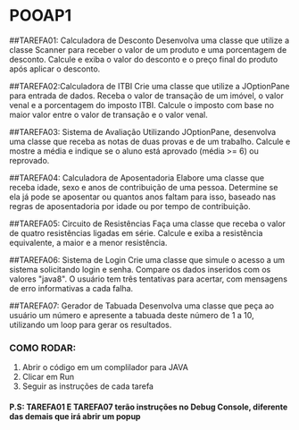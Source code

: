 # POOAP1

##TAREFA01: Calculadora de Desconto
Desenvolva uma classe que utilize a classe Scanner para receber o valor de um produto e uma porcentagem de desconto. Calcule e exiba o valor do desconto e o preço final do produto após aplicar o desconto.


##TAREFA02:Calculadora de ITBI
Crie uma classe que utilize a JOptionPane para entrada de dados. Receba o valor de transação de um imóvel, o valor venal e a porcentagem do imposto ITBI. Calcule o imposto com base no maior valor entre o valor de transação e o valor venal.


##TAREFA03: Sistema de Avaliação
Utilizando JOptionPane, desenvolva uma classe que receba as notas de duas provas e de um trabalho. Calcule e mostre a média e indique se o aluno está aprovado (média >= 6) ou reprovado.


##TAREFA04: Calculadora de Aposentadoria
Elabore uma classe que receba idade, sexo e anos de contribuição de uma pessoa. Determine se ela já pode se aposentar ou quantos anos faltam para isso, baseado nas regras de aposentadoria por idade ou por tempo de contribuição.


##TAREFA05: Circuito de Resistências
Faça uma classe que receba o valor de quatro resistências ligadas em série. Calcule e exiba a resistência equivalente, a maior e a menor resistência.


##TAREFA06: Sistema de Login
Crie uma classe que simule o acesso a um sistema solicitando login e senha. Compare os dados inseridos com os valores "java8". O usuário tem três tentativas para acertar, com mensagens de erro informativas a cada falha.


##TAREFA07: Gerador de Tabuada
Desenvolva uma classe que peça ao usuário um número e apresente a tabuada deste número de 1 a 10, utilizando um loop para gerar os resultados.


### COMO RODAR:
1. Abrir o código em um complilador para JAVA
2. Clicar em Run
3. Seguir as instruções de cada tarefa

#### P.S: TAREFA01 E TAREFA07 terão instruções no Debug Console, diferente das demais que irá abrir um popup 
